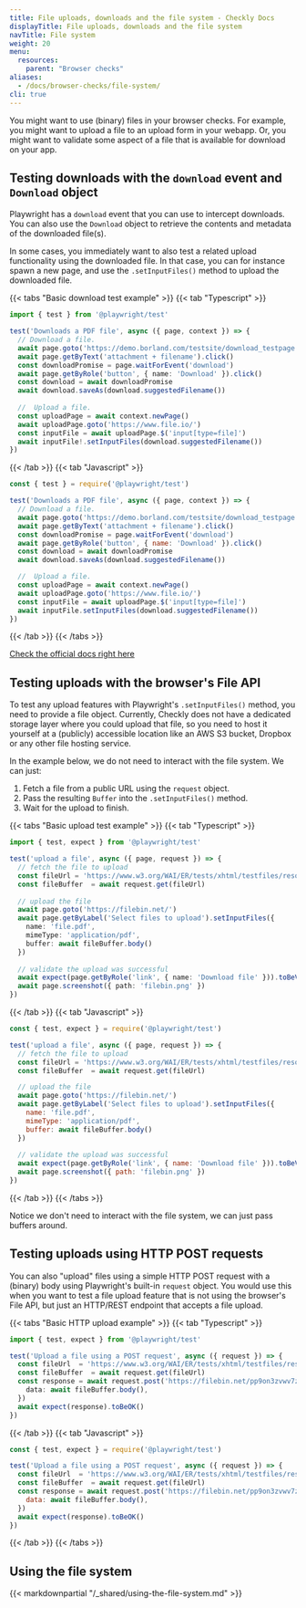 ```yaml
---
title: File uploads, downloads and the file system - Checkly Docs
displayTitle: File uploads, downloads and the file system
navTitle: File system
weight: 20
menu:
  resources:
    parent: "Browser checks"
aliases:
  - /docs/browser-checks/file-system/
cli: true
---
```


You might want to use (binary) files in your browser checks. For example, you might want to upload a file to an upload 
form in your webapp. Or, you might want to validate some aspect of a file that is available for download on your
app.

## Testing downloads with the `download` event and `Download` object

Playwright has a `download` event that you can use to intercept downloads. You can also use the `Download` object to retrieve
the contents and metadata of the downloaded file(s). 

In some cases, you immediately want to also test a related upload functionality using the downloaded file. In that case, 
you can for instance spawn a new page, and use the `.setInputFiles()` method to upload the downloaded file.

{{< tabs "Basic download test example" >}}
{{< tab "Typescript" >}}
```ts
import { test } from '@playwright/test'

test('Downloads a PDF file', async ({ page, context }) => {
  // Download a file.
  await page.goto('https://demo.borland.com/testsite/download_testpage.php')
  await page.getByText('attachment + filename').click()
  const downloadPromise = page.waitForEvent('download')
  await page.getByRole('button', { name: 'Download' }).click()
  const download = await downloadPromise
  await download.saveAs(download.suggestedFilename())
  
  //  Upload a file.
  const uploadPage = await context.newPage()
  await uploadPage.goto('https://www.file.io/')
  const inputFile = await uploadPage.$('input[type=file]')
  await inputFile!.setInputFiles(download.suggestedFilename())
})
```
{{< /tab >}}
{{< tab "Javascript" >}}
```js
const { test } = require('@playwright/test')

test('Downloads a PDF file', async ({ page, context }) => {
  // Download a file.
  await page.goto('https://demo.borland.com/testsite/download_testpage.php')
  await page.getByText('attachment + filename').click()
  const downloadPromise = page.waitForEvent('download')
  await page.getByRole('button', { name: 'Download' }).click()
  const download = await downloadPromise
  await download.saveAs(download.suggestedFilename())

  //  Upload a file.
  const uploadPage = await context.newPage()
  await uploadPage.goto('https://www.file.io/')
  const inputFile = await uploadPage.$('input[type=file]')
  await inputFile.setInputFiles(download.suggestedFilename())  
})
```
{{< /tab >}}
{{< /tabs >}}

[Check the official docs right here](https://playwright.dev/docs/downloads)

## Testing uploads with the browser's File API

To test any upload features with Playwright's `.setInputFiles()` method, you need to provide a file object. Currently,
Checkly does not have a dedicated storage layer where you could upload that file, so you need to host it yourself at a (publicly)
accessible location like an AWS S3 bucket, Dropbox or any other file hosting service.

In the example below, we do not need to interact with the file system. We can just:

1. Fetch a file from a public URL using the `request` object.
2. Pass the resulting `Buffer` into the `.setInputFiles()` method.
3. Wait for the upload to finish.

{{< tabs "Basic upload test example" >}}
{{< tab "Typescript" >}}
```ts
import { test, expect } from '@playwright/test'

test('upload a file', async ({ page, request }) => {
  // fetch the file to upload  
  const fileUrl = 'https://www.w3.org/WAI/ER/tests/xhtml/testfiles/resources/pdf/dummy.pdf'
  const fileBuffer  = await request.get(fileUrl)
    
  // upload the file  
  await page.goto('https://filebin.net/')
  await page.getByLabel('Select files to upload').setInputFiles({
    name: 'file.pdf',
    mimeType: 'application/pdf',
    buffer: await fileBuffer.body()
  })
    
  // validate the upload was successful  
  await expect(page.getByRole('link', { name: 'Download file' })).toBeVisible()
  await page.screenshot({ path: 'filebin.png' })
})
```
{{< /tab >}}
{{< tab "Javascript" >}}
```js
const { test, expect } = require('@playwright/test')

test('upload a file', async ({ page, request }) => {
  // fetch the file to upload
  const fileUrl = 'https://www.w3.org/WAI/ER/tests/xhtml/testfiles/resources/pdf/dummy.pdf'
  const fileBuffer  = await request.get(fileUrl)

  // upload the file  
  await page.goto('https://filebin.net/')
  await page.getByLabel('Select files to upload').setInputFiles({
    name: 'file.pdf',
    mimeType: 'application/pdf',
    buffer: await fileBuffer.body()
  })
  
  // validate the upload was successful
  await expect(page.getByRole('link', { name: 'Download file' })).toBeVisible()
  await page.screenshot({ path: 'filebin.png' })
})
```
{{< /tab >}}
{{< /tabs >}}

Notice we don't need to interact with the file system, we can just pass buffers around.

## Testing uploads using HTTP POST requests

You can also "upload" files using a simple HTTP POST request with a (binary) body using Playwright's built-in `request` object.
You would use this when you want to test a file upload feature that is not using the browser's File API, but just an HTTP/REST endpoint
that accepts a file upload.

{{< tabs "Basic HTTP upload example" >}}
{{< tab "Typescript" >}}
```ts
import { test, expect } from '@playwright/test'

test('Upload a file using a POST request', async ({ request }) => {
  const fileUrl  = 'https://www.w3.org/WAI/ER/tests/xhtml/testfiles/resources/pdf/dummy.pdf'
  const fileBuffer  = await request.get(fileUrl)
  const response = await request.post('https://filebin.net/pp9on3zvwv7zq6lm/dummy.pdf', {
    data: await fileBuffer.body(),
  })
  await expect(response).toBeOK()
})
```
{{< /tab >}}
{{< tab "Javascript" >}}
```js
const { test, expect } = require('@playwright/test')

test('Upload a file using a POST request', async ({ request }) => {
  const fileUrl  = 'https://www.w3.org/WAI/ER/tests/xhtml/testfiles/resources/pdf/dummy.pdf'
  const fileBuffer  = await request.get(fileUrl)
  const response = await request.post('https://filebin.net/pp9on3zvwv7zq6lm/dummy.pdf', {
    data: await fileBuffer.body(),
  })
  await expect(response).toBeOK()
})
```
{{< /tab >}}
{{< /tabs >}}
  
## Using the file system

{{< markdownpartial "/_shared/using-the-file-system.md" >}}
